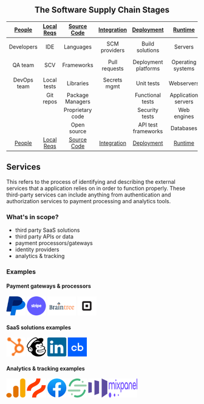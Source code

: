 <center>

## The Software Supply Chain Stages

| [People](PEOPLE.md) | [Local Reqs](LOCAL.md) | [Source Code](CODE.md) | [Integration](INTEGRATION.md) | [Deployment](DEPLOYMENT.md) | [Runtime](RUNTIME.md) | [Hardware](HARDWARE.md) | [DNS](DNS.md)  | [Services](SERVICES.md) | [Cloud](CLOUD.md)
| :---------: | :----------: | :--------------: | :-----------: | :------------------: | :-----------------: | :---------: | :------: | :----------------: | :---------:
|             |              |                  |               |                      |                     |             |          |                    |                 |
| Developers  | IDE          | Languages        | SCM providers | Build solutions      | Servers             | Embedded PC | URL      | SaaS solutions     | CDN             |
| QA team     | SCV          | Frameworks       | Pull requests | Deployment platforms | Operating systems   | PCB         | hostname | Third party APIs   | Cloud services  |
| DevOps team | Local tests  | Libraries        | Secrets mgmt  | Unit tests           | Webservers          | USB dongle  |          | Payment gateways   |                 |
|             | Git repos    | Package Managers |               | Functional tests     | Application servers | GPU/CPU     |          | Identity Providers |                 |
|             |              | Proprietary code |               | Security tests       | Web engines         |             |          | Analytics          |                 |
|             |              | Open source      |               | API test frameworks  | Databases           |             |          |                    |                 |
| [People](PEOPLE.md) | [Local Reqs](LOCAL.md) | [Source Code](CODE.md) | [Integration](INTEGRATION.md) | [Deployment](DEPLOYMENT.md) | [Runtime](RUNTIME.md) | [Hardware](HARDWARE.md) | [DNS](DNS.md)  | [Services](SERVICES.md) | [Cloud](CLOUD.md)

</center>

## Services

This refers to the process of identifying and describing the external services that a application relies on in order to function properly. These third-party services can include anything from authentication and authorization services to payment processing and analytics tools.

### What's in scope?

* third party SaaS solutions
* third party APIs or data
* payment processors/gateways
* identity providers 
* analytics & tracking

### Examples

#### Payment gateways & processors

<img src="images/paypal.svg" width="50" height="50" title="Paypal">  <img src="images/stripe.svg" width="50" height="50" title="Stripe">  <img src="images/braintree.png" width="75" height="50" title="Braintree">  <img src="images/square.jpeg" width="50" height="50" title="Square">

#### SaaS solutions examples

<img src="images/hubspot.svg" width="50" height="50" title="Hubspot">  <img src="images/mailchimp.svg" width="50" height="50" title="Mailchimp">  <img src="images/linkedin.svg" width="50" height="50" title="LinkedIn">  <img src="images/crunchbase.png" width="50" height="50" title="Crunchbase">

#### Analytics & tracking examples

<img src="images/google-analytics.svg" width="50" height="50" title="Google Analytics">  <img src="images/hotjar.svg" width="50" height="50" title="Hotjar">  <img src="images/facebook.svg" width="50" height="50" title="Facebook Pixel">  <img src="images/segment.svg" width="50" height="50" title="Segment"> <img src="images/marketo.svg" width="50" height="50" title="Marketo"> <img src="images/mixpanel.png" width="75" height="50" title="Mixpanel">

